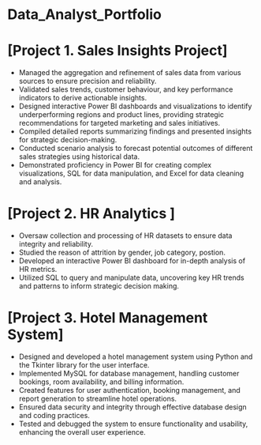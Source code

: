 # Data_Analyst_Portfolio

# [Project 1. Sales Insights Project]
  - Managed the aggregation and refinement of sales data from various sources to ensure precision and reliability. 
  - Validated sales trends, customer behaviour, and key performance indicators to derive actionable insights. 
  - Designed interactive Power BI dashboards and visualizations to identify underperforming regions and product 
    lines, providing strategic recommendations for targeted marketing and sales initiatives.
  - Compiled detailed reports summarizing findings and presented insights for strategic decision-making.
  - Conducted scenario analysis to forecast potential outcomes of different sales strategies using historical data.
  - Demonstrated proficiency in Power BI for creating complex visualizations, SQL for data manipulation, and Excel for data cleaning and analysis.


# [Project 2. HR Analytics ]
  - Oversaw collection and processing of HR datasets to ensure data integrity and reliability.
  - Studied the reason of attrition by gender, job category, postion.  
  - Developed an interactive Power BI dashboard for in-depth analysis of HR metrics. 
  - Utilized SQL to query and manipulate data, uncovering key HR trends and patterns to inform strategic decision making.

# [Project 3. Hotel Management System]
  - Designed and developed a hotel management system using Python and the Tkinter library for the user interface.
  - Implemented MySQL for database management, handling customer bookings, room availability, and billing information.
  - Created features for user authentication, booking management, and report generation to streamline hotel operations.
  - Ensured data security and integrity through effective database design and coding practices.
  - Tested and debugged the system to ensure functionality and usability, enhancing the overall user experience.
